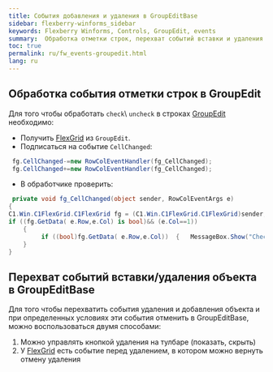 ```yaml
---
title: События добавления и удаления в GroupEditBase 
sidebar: flexberry-winforms_sidebar
keywords: Flexberry Winforms, Controls, GroupEdit, events
summary:  Обработка отметки строк, перехват событий вставки и удаления строк
toc: true
permalink: ru/fw_events-groupedit.html
lang: ru
---
```


## Обработка события отметки строк в GroupEdit

Для того чтобы обработать `check`\ `uncheck` в строках [GroupEdit](fw_group-edit.html) необходимо:

* Получить [FlexGrid](fw_flex-grid.html) из `GroupEdit`. 
* Подписаться на событие  `CellChanged`:

```csharp
 fg.CellChanged-=new RowColEventHandler(fg_CellChanged); 
 fg.CellChanged+=new RowColEventHandler(fg_CellChanged); 
```

* В обработчике проверить: 

```csharp
 private void fg_CellChanged(object sender, RowColEventArgs e)
{ 
C1.Win.C1FlexGrid.C1FlexGrid fg = (C1.Win.C1FlexGrid.C1FlexGrid)sender; 
if ((fg.GetData( e.Row,e.Col) is bool)&& (e.Col==1)) 
    { 
         if ((bool)fg.GetData( e.Row,e.Col))  {   MessageBox.Show("Checked!");    }  else   {   MessageBox.Show("UnChecked!");    } 
    }
}
```

## Перехват событий вставки/удаления объекта в GroupEditBase

Для того чтобы перехватить события удаления и добавления объекта и при определенных условиях эти события отменить в GroupEditBase, можно воспользоваться двумя способами:

1. Можно управлять кнопкой удаления на тулбаре (показать, скрыть)
2. У [FlexGrid](fw_flex-grid.html) есть событие перед удалением, в котором можно вернуть отмену удаления
